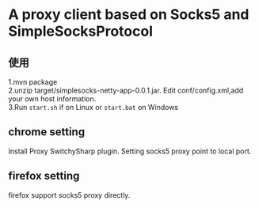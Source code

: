 A proxy client based on Socks5 and SimpleSocksProtocol
====

使用
---
1.mvn package  
2.unzip target/simplesocks-netty-app-0.0.1.jar. Edit conf/config.xml,add your own host information.  
3.Run `start.sh` if on Linux or `start.bat` on Windows  

chrome setting
---
Install Proxy SwitchySharp plugin. Setting socks5 proxy point to local port.

firefox setting
---
firefox support socks5 proxy directly.

 